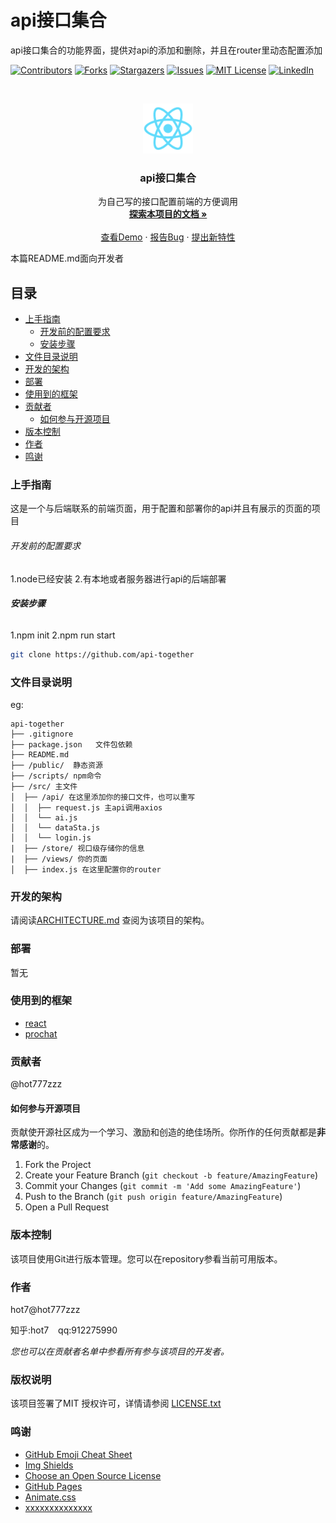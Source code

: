

# api接口集合

api接口集合的功能界面，提供对api的添加和删除，并且在router里动态配置添加

<!-- PROJECT SHIELDS -->

[![Contributors][contributors-shield]][contributors-url]
[![Forks][forks-shield]][forks-url]
[![Stargazers][stars-shield]][stars-url]
[![Issues][issues-shield]][issues-url]
[![MIT License][license-shield]][license-url]
[![LinkedIn][linkedin-shield]][linkedin-url]

<!-- PROJECT LOGO -->
<br />

<p align="center">
  <a href="https://github.com/hot777zzz/api-together/">
    <img src="public/logo192.png" alt="Logo" width="80" height="80">
  </a>

  <h3 align="center">api接口集合</h3>
  <p align="center">
    为自己写的接口配置前端的方便调用
    <br />
    <a href="https://github.com/hot777zzz/api-together"><strong>探索本项目的文档 »</strong></a>
    <br />
    <br />
    <a href="https://github.com/hot777zzz/api-together/README.md">查看Demo</a>
    ·
    <a href="https://github.com/hot777zzz/api-together/issues">报告Bug</a>
    ·
    <a href="https://github.com/hot777zzz/api-together/issues">提出新特性</a>
  </p>

</p>


 本篇README.md面向开发者
 
## 目录

- [上手指南](#上手指南)
  - [开发前的配置要求](#开发前的配置要求)
  - [安装步骤](#安装步骤)
- [文件目录说明](#文件目录说明)
- [开发的架构](#开发的架构)
- [部署](#部署)
- [使用到的框架](#使用到的框架)
- [贡献者](#贡献者)
  - [如何参与开源项目](#如何参与开源项目)
- [版本控制](#版本控制)
- [作者](#作者)
- [鸣谢](#鸣谢)

### 上手指南

这是一个与后端联系的前端页面，用于配置和部署你的api并且有展示的页面的项目



###### 开发前的配置要求

1.node已经安装
2.有本地或者服务器进行api的后端部署

###### **安装步骤**

1.npm init
2.npm run start

```sh
git clone https://github.com/api-together
```

### 文件目录说明
eg:

```
api-together
├── .gitignore
├── package.json   文件包依赖
├── README.md  
├── /public/  静态资源
├── /scripts/ npm命令
├── /src/ 主文件
│  ├── /api/ 在这里添加你的接口文件，也可以重写
│  │  ├── request.js 主api调用axios
│  │  └── ai.js
│  │  └── dataSta.js
│  │  └── login.js
|  ├── /store/ 视口级存储你的信息
|  ├── /views/ 你的页面
│  ├── index.js 在这里配置你的router

```





### 开发的架构 

请阅读[ARCHITECTURE.md](https://github.com/shaojintian/Best_README_template/blob/master/ARCHITECTURE.md) 查阅为该项目的架构。

### 部署

暂无

### 使用到的框架

- [react](https://react.com)
- [prochat](https://prochat.com)

### 贡献者

 @hot777zzz

#### 如何参与开源项目

贡献使开源社区成为一个学习、激励和创造的绝佳场所。你所作的任何贡献都是**非常感谢**的。


1. Fork the Project
2. Create your Feature Branch (`git checkout -b feature/AmazingFeature`)
3. Commit your Changes (`git commit -m 'Add some AmazingFeature'`)
4. Push to the Branch (`git push origin feature/AmazingFeature`)
5. Open a Pull Request



### 版本控制

该项目使用Git进行版本管理。您可以在repository参看当前可用版本。

### 作者

hot7@hot777zzz

知乎:hot7  &ensp; qq:912275990   

 *您也可以在贡献者名单中参看所有参与该项目的开发者。*

### 版权说明

该项目签署了MIT 授权许可，详情请参阅 [LICENSE.txt](https://github.com/hot777zzz/api-together/blob/master/LICENSE.txt)

### 鸣谢


- [GitHub Emoji Cheat Sheet](https://www.webpagefx.com/tools/emoji-cheat-sheet)
- [Img Shields](https://shields.io)
- [Choose an Open Source License](https://choosealicense.com)
- [GitHub Pages](https://pages.github.com)
- [Animate.css](https://daneden.github.io/animate.css)
- [xxxxxxxxxxxxxx](https://connoratherton.com/loaders)

<!-- links -->
[your-project-path]:shaojintian/Best_README_template
[contributors-shield]: https://img.shields.io/github/contributors/shaojintian/Best_README_template.svg?style=flat-square
[contributors-url]: https://github.com/shaojintian/Best_README_template/graphs/contributors
[forks-shield]: https://img.shields.io/github/forks/shaojintian/Best_README_template.svg?style=flat-square
[forks-url]: https://github.com/shaojintian/Best_README_template/network/members
[stars-shield]: https://img.shields.io/github/stars/shaojintian/Best_README_template.svg?style=flat-square
[stars-url]: https://github.com/shaojintian/Best_README_template/stargazers
[issues-shield]: https://img.shields.io/github/issues/shaojintian/Best_README_template.svg?style=flat-square
[issues-url]: https://img.shields.io/github/issues/shaojintian/Best_README_template.svg
[license-shield]: https://img.shields.io/github/license/shaojintian/Best_README_template.svg?style=flat-square
[license-url]: https://github.com/shaojintian/Best_README_template/blob/master/LICENSE.txt
[linkedin-shield]: https://img.shields.io/badge/-LinkedIn-black.svg?style=flat-square&logo=linkedin&colorB=555
[linkedin-url]: https://linkedin.com/in/shaojintian



